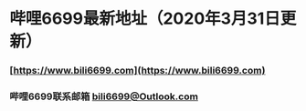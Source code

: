 
# 哔哩6699最新地址（2020年3月31日更新）
### [https://www.bili6699.com](https://www.bili6699.com)

### 哔哩6699联系邮箱  bili6699@Outlook.com<br> 


